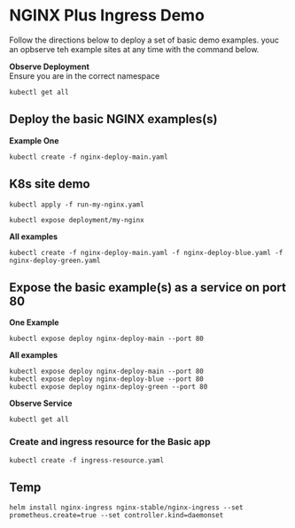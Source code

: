 # NGINX Plus Ingress Demo

Follow the directions below to deploy a set of basic demo examples. youc an opbserve teh example sites at any time with the command below.

**Observe Deployment**
<br>
Ensure you are in the correct namespace
```
kubectl get all
```

## Deploy the basic NGINX examples(s)

**Example One**

```
kubectl create -f nginx-deploy-main.yaml
```
## K8s site demo 

```
kubectl apply -f run-my-nginx.yaml
```

```
kubectl expose deployment/my-nginx
```

**All examples**
```
kubectl create -f nginx-deploy-main.yaml -f nginx-deploy-blue.yaml -f nginx-deploy-green.yaml
```

## Expose the basic example(s) as a service on port 80

**One Example**

```
kubectl expose deploy nginx-deploy-main --port 80
```

**All examples**

```
kubectl expose deploy nginx-deploy-main --port 80
kubectl expose deploy nginx-deploy-blue --port 80
kubectl expose deploy nginx-deploy-green --port 80
```
**Observe Service**

```
kubectl get all
```

### Create and ingress resource for the Basic app
```
kubectl create -f ingress-resource.yaml
```

## Temp

```
helm install nginx-ingress nginx-stable/nginx-ingress --set prometheus.create=true --set controller.kind=daemonset
```